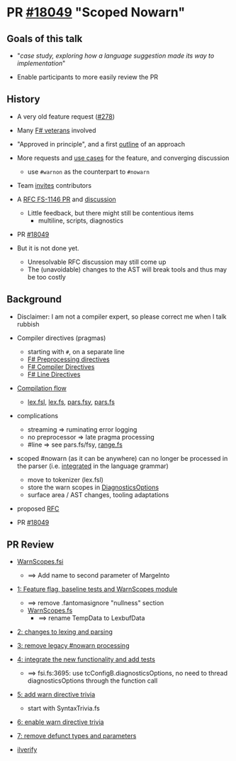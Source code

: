 #  PR [#18049](https://github.com/dotnet/fsharp/pull/18049) "Scoped Nowarn"

## Goals of this talk

- "*case study, exploring how a language suggestion made its way to implementation*"

- Enable participants to more easily review the PR

## History

- A very old feature request ([#278](https://github.com/fsharp/fslang-suggestions/issues/278))

- Many [F# veterans](https://github.com/fsharp/fslang-suggestions/issues/278#issuecomment-386632565) involved

- "Approved in principle", and a first [outline](https://github.com/fsharp/fslang-suggestions/issues/278#issuecomment-429604143) of an approach

- More requests and [use cases](https://github.com/fsharp/fslang-suggestions/issues/278#issuecomment-2265500124) for the feature, and converging discussion 
  - use `#warnon` as the counterpart to `#nowarn`

- Team [invites](https://github.com/fsharp/fslang-suggestions/issues/278#issuecomment-2252528175) contributors

- A  [RFC FS-1146 PR](https://github.com/fsharp/fslang-design/pull/782) and [discussion](https://github.com/fsharp/fslang-design/discussions/786)
  - Little feedback, but there might still be contentious items
    - multiline, scripts, diagnostics

- PR [#18049](https://github.com/dotnet/fsharp/pull/18049)

- But it is not done yet.
  - Unresolvable RFC discussion may still come up
  - The (unavoidable) changes to the AST will break tools and thus may be too costly

## Background

- Disclaimer: I am not a compiler expert, so please correct me when I talk rubbish

- Compiler directives (pragmas)
  - starting with `#`, on a separate line
  - [F# Preprocessing directives](https://github.com/fsharp/fslang-spec/blob/main/releases/FSharp-Spec-4.1.2024-10-02.md#33-conditional-compilation)
  - [F# Compiler Directives](https://github.com/fsharp/fslang-spec/blob/main/releases/FSharp-Spec-4.1.2024-10-02.md#124-compiler-directives)
  - [F# Line Directives](https://github.com/fsharp/fslang-spec/blob/main/releases/FSharp-Spec-4.1.2024-10-02.md#39-line-directives)

- [Compilation flow](https://github.com/Martin521/Review18049/blob/main/CompilerFlowChart.md)

  - [lex.fsl](https://github.com/dotnet/fsharp/blob/935b796dc841b6346f655421bb791c1764ab1570/src/Compiler/lex.fsl#L1057), [lex.fs](https://github.com/Martin521/Review18049/blob/1ce657fd84b963d9e177f84ceeac157d6eccf8b1/fs/lex.fs#L2924), [pars.fsy](https://github.com/dotnet/fsharp/blob/935b796dc841b6346f655421bb791c1764ab1570/src/Compiler/pars.fsy#L480), [pars.fs](https://github.com/Martin521/Review18049/blob/1ce657fd84b963d9e177f84ceeac157d6eccf8b1/fs/pars.fs#L3164)

- complications
  - streaming => ruminating error logging
  - no preprocessor => late pragma processing
  - #line => see pars.fs/fsy, [range.fs](https://github.com/dotnet/fsharp/blob/935b796dc841b6346f655421bb791c1764ab1570/src/Compiler/Utilities/range.fs#L266)

- scoped #nowarn (as it can be anywhere) can no longer be processed in the parser (i.e. [integrated](https://github.com/fsharp/fslang-spec/blob/main/releases/FSharp-Spec-4.1.2024-10-02.md#10-namespaces-and-modules) in the language grammar)
  - move to tokenizer (lex.fsl)
  - store the warn scopes in [DiagnosticsOptions](https://github.com/dotnet/fsharp/blob/main/src/Compiler/Facilities/DiagnosticOptions.fs)
  - surface area / AST changes, tooling adaptations

- proposed [RFC](https://github.com/fsharp/fslang-design/blob/72ac047ee990e387caf1a0d76024c49babe9d1e8/drafts/FS-1146-scoped-nowarn.md)
  

- PR [#18049](https://github.com/dotnet/fsharp/pull/18049)

## PR Review

- [WarnScopes.fsi](https://github.com/dotnet/fsharp/blob/7498b0ba6dd99f6142b4cf3224c1766336abfdb3/src/Compiler/SyntaxTree/WarnScopes.fsi)

  - ==> Add name to second parameter of MargeInto

- [1: Feature flag, baseline tests and WarnScopes module](https://github.com/dotnet/fsharp/pull/18049/commits/7498b0ba6dd99f6142b4cf3224c1766336abfdb3)
  - ==> remove .fantomasignore "nullness" section
  - [WarnScopes.fs](https://github.com/dotnet/fsharp/blob/7498b0ba6dd99f6142b4cf3224c1766336abfdb3/src/Compiler/SyntaxTree/WarnScopes.fs)
    - ==> rename TempData to LexbufData
- [2: changes to lexing and parsing](https://github.com/dotnet/fsharp/pull/18049/commits/95908998d9c745ff112093b06b2a6e79c7a51213)
  
- [3: remove legacy #nowarn processing](https://github.com/dotnet/fsharp/pull/18049/commits/7b2eeb2b9085c924b27be0005a8c0ae8cefe67e7)
- [4: integrate the new functionality and add tests](https://github.com/dotnet/fsharp/pull/18049/commits/4520e55472c4b8a1fc09b859ee1b3ed46e06c30c)
  - ==> fsi.fs:3695: use tcConfigB.diagnosticsOptions, no need to thread diagnosticsOptions through the function call
- [5: add warn directive trivia](https://github.com/dotnet/fsharp/pull/18049/commits/0fdaa43069baea18e42c43ffb45d5179c92bf527)
  - start with SyntaxTrivia.fs
- [6: enable warn directive trivia](https://github.com/dotnet/fsharp/pull/18049/commits/fb848d9deb957661eff94101ae1f2c9cbfde4e29)
- [7: remove defunct types and parameters](https://github.com/dotnet/fsharp/pull/18049/commits/e623fde60e500cd472efdbac0ac7dec7abfd4808)
- [ilverify](https://github.com/dotnet/fsharp/pull/18049/commits/62eb32a2d1495cc0967312bd475f050d6a197479)

  
